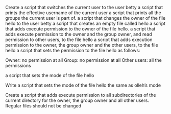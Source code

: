 Create a script that switches the current user to the user betty
a script that prints the effective username of the current user
a script that prints all the groups the current user is part of.
a script that changes the owner of the file hello to the user betty
a script that creates an empty file called hello
a script that adds execute permission to the owner of the file hello.
a script that adds execute permission to the owner and the group owner, and read permission to other users, to the file hello
a script that adds execution permission to the owner, the group owner and the other users, to the file hello
a script that sets the permission to the file hello as follows:

Owner: no permission at all
Group: no permission at all
Other users: all the permissions

a script that sets the mode of the file hello

Write a script that sets the mode of the file hello the same as olleh’s mode

Create a script that adds execute permission to all subdirectories of the current directory for the owner, the group owner and all other users. Regular files should not be changed
